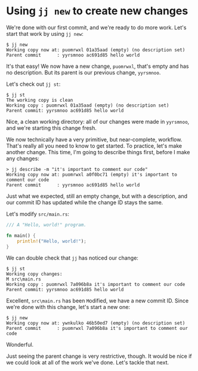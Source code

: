 # Using `jj new` to create new changes

We're done with our first commit, and we're ready to do more work. Let's start
that work by using `jj new`:

```console
$ jj new
Working copy now at: puomrwxl 01a35aad (empty) (no description set)
Parent commit      : yyrsmnoo ac691d85 hello world
```

It's that easy! We now have a new change, `puomrwxl`, that's empty and has
no description. But its parent is our previous change, `yyrsmnoo`.

Let's check out `jj st`:

```console
$ jj st
The working copy is clean
Working copy : puomrwxl 01a35aad (empty) (no description set)
Parent commit: yyrsmnoo ac691d85 hello world
```

Nice, a clean working directory: all of our changes were made in `yyrsmnoo`, and
we're starting this change fresh.

We now technically have a very primitive, but near-complete, workflow. That's
really all you need to know to get started. To practice, let's make another
change. This time, I'm going to describe things first, before I make any changes:

```console
> jj describe -m "it's important to comment our code"
Working copy now at: puomrwxl a0f0bc71 (empty) it's important to comment our code
Parent commit      : yyrsmnoo ac691d85 hello world
```

Just what we expected, still an empty change, but with a description, and our
commit ID has updated while the change ID stays the same.

Let's modify `src/main.rs`:

```rust
/// A "Hello, world!" program.

fn main() {
    println!("Hello, world!");
}
```

We can double check that `jj` has noticed our change:

```console
$ jj st
Working copy changes:
M src\main.rs
Working copy : puomrwxl 7a096b8a it's important to comment our code
Parent commit: yyrsmnoo ac691d85 hello world
```

Excellent, `src\main.rs` has been `M`odified, we have a new commit ID. Since
we're done with this change, let's start a new one:

```console
$ jj new
Working copy now at: ywnkulko 46b50ed7 (empty) (no description set)
Parent commit      : puomrwxl 7a096b8a it's important to comment our code
```

Wonderful.

Just seeing the parent change is very restrictive, though. It would be nice
if we could look at all of the work we've done. Let's tackle that next.
